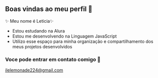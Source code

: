 ## Boas vindas ao meu perfil 🤎

✨ Meu nome é Leticia✨

- Estou estudando na Alura
- Estou me desenvolvendo na Linguagem JavaScript
- Utilizo esse espaço para minha organização e compartilhamento dos meus projetos desenvolvidos

### Voce pode entrar em contato comigo 📧

ilelemonade224@gmail.com
